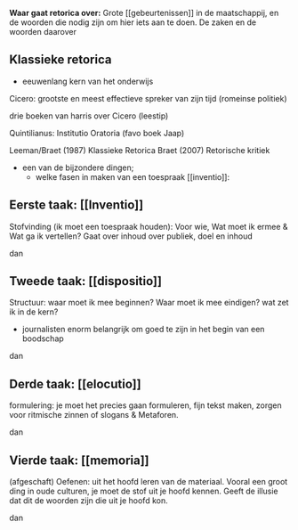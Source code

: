 **Waar gaat retorica over:**
Grote [[gebeurtenissen]] in de maatschappij, en de woorden die nodig zijn om hier iets aan te doen.
De zaken en de woorden daarover

## Klassieke retorica
- eeuwenlang kern van het onderwijs

Cicero: grootste en meest effectieve spreker van zijn tijd (romeinse politiek)

drie boeken van harris over Cicero (leestip)

Quintilianus: Institutio Oratoria (favo boek Jaap)

Leeman/Braet (1987) Klassieke Retorica
Braet (2007) Retorische kritiek
- een van de bijzondere dingen;
	- welke fasen in maken van een toespraak [[inventio]]:

## Eerste taak: [[Inventio]]
Stofvinding (ik moet een toespraak houden): Voor wie, Wat moet ik ermee & Wat ga ik vertellen? Gaat over inhoud over publiek, doel en inhoud

dan
## Tweede taak: [[dispositio]]
Structuur: waar moet ik mee beginnen? Waar moet ik mee eindigen? wat zet ik in de kern?
- journalisten enorm belangrijk om goed te zijn in het begin van een boodschap

dan
## Derde taak: [[elocutio]]
formulering: je moet het precies gaan formuleren, fijn tekst maken, zorgen voor ritmische zinnen of slogans & Metaforen. 

dan
## Vierde taak: [[memoria]] 
(afgeschaft)
Oefenen: uit het hoofd leren van de materiaal. Vooral een groot ding in oude culturen, je moet de stof uit je hoofd kennen. Geeft de illusie dat dit de woorden zijn die uit je hoofd kon. 

dan

## 





